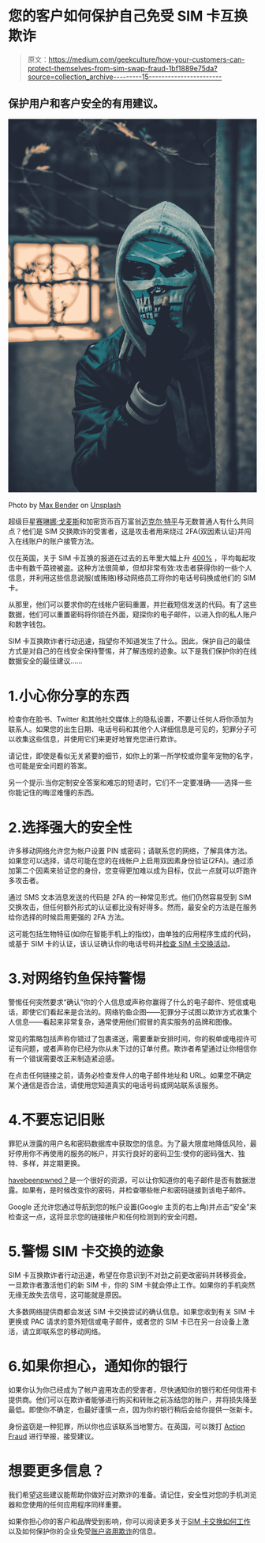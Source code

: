 # 您的客户如何保护自己免受 SIM 卡互换欺诈

> 原文：<https://medium.com/geekculture/how-your-customers-can-protect-themselves-from-sim-swap-fraud-1bf1889e75da?source=collection_archive---------15----------------------->

## 保护用户和客户安全的有用建议。

![](img/23b05c5552c77b818553f29922f1273f.png)

Photo by [Max Bender](https://unsplash.com/@maxwbender?utm_source=unsplash&utm_medium=referral&utm_content=creditCopyText) on [Unsplash](https://unsplash.com/s/photos/hiding?utm_source=unsplash&utm_medium=referral&utm_content=creditCopyText)

超级巨星[赛琳娜·戈麦斯](https://www.buzzfeed.com/christianzamora/selena-gomez-and-the-hack)和加密货币百万富翁[迈克尔·特平](https://www.bloomberg.com/news/articles/2020-05-07/teen-hacker-and-evil-geniuses-accused-of-24-million-theft)与无数普通人有什么共同点？他们是 SIM 交换欺诈的受害者，这是攻击者用来绕过 2FA(双因素认证)并闯入在线账户的账户接管方法。

仅在英国，关于 SIM 卡互换的报道在过去的五年里大幅上升 [400%](https://www.theguardian.com/money/2020/sep/13/sim-swap-is-on-the-rise-how-can-you-stop-it-happening-to-you) ，平均每起攻击中有数千英镑被盗。这种方法很简单，但却非常有效:攻击者获得你的一些个人信息，并利用这些信息说服(或贿赂)移动网络员工将你的电话号码换成他们的 SIM 卡。

从那里，他们可以要求你的在线帐户密码重置，并拦截短信发送的代码。有了这些数据，他们可以重置密码将你锁在外面，窥探你的电子邮件，以进入你的私人账户和数字钱包。

SIM 卡互换欺诈者行动迅速，指望你不知道发生了什么。因此，保护自己的最佳方式是对自己的在线安全保持警惕，并了解违规的迹象。以下是我们保护你的在线数据安全的最佳建议……**‍**

# 1.小心你分享的东西

检查你在脸书、Twitter 和其他社交媒体上的隐私设置，不要让任何人将你添加为联系人。如果您的出生日期、电话号码和其他个人详细信息是可见的，犯罪分子可以收集这些信息，并使用它们来更好地冒充您进行欺诈。

请记住，即使是看似无关紧要的细节，如你上的第一所学校或你童年宠物的名字，也可能是安全问题的答案。

另一个提示:当你定制安全答案和难忘的短语时，它们不一定要准确——选择一些你能记住的晦涩难懂的东西。

# 2.选择强大的安全性

许多移动网络允许您为帐户设置 PIN 或密码；请联系您的网络，了解具体方法。如果您可以选择，请尽可能在您的在线帐户上启用双因素身份验证(2FA)。通过添加第二个因素来验证您的身份，您变得更加难以成为目标，仅此一点就可以吓跑许多攻击者。

通过 SMS 文本消息发送的代码是 2FA 的一种常见形式。他们仍然容易受到 SIM 交换攻击，但任何额外形式的认证都比没有好得多。然而，最安全的方法是在服务给你选择的时候启用更强的 2FA 方法。

这可能包括生物特征(如你在智能手机上的指纹)，由单独的应用程序生成的代码，或基于 SIM 卡的认证，该认证确认你的电话号码并[检查 SIM 卡交换活动](https://tru.id/products/strong-subscribercheck)。

# ‍3.对网络钓鱼保持警惕

警惕任何突然要求“确认”你的个人信息或声称你赢得了什么的电子邮件、短信或电话，即使它们看起来是合法的。网络钓鱼企图——犯罪分子试图以欺诈方式收集个人信息——看起来非常复杂，通常使用他们假冒的真实服务的品牌和图像。

常见的策略包括声称你错过了包裹递送，需要重新安排时间，你的税单或电视许可证有问题，或者声称你已经为你从未下过的订单付费。欺诈者希望通过让你相信你有一个错误需要改正来制造紧迫感。

在点击任何链接之前，请务必检查发件人的电子邮件地址和 URL。如果您不确定某个通信是否合法，请使用您知道真实的电话号码或网站联系该服务。

# 4.不要忘记旧账

罪犯从泄露的用户名和密码数据库中获取您的信息。为了最大限度地降低风险，最好停用你不再使用的服务的帐户，并实行良好的密码卫生:使你的密码强大、独特、多样，并定期更换。

[havebeenpwned？](https://haveibeenpwned.com/)是一个很好的资源，可以让你知道你的电子邮件是否有数据泄露。如果有，是时候改变你的密码，并检查哪些帐户和密码链接到该电子邮件。

Google 还允许您通过导航到您的帐户设置(Google 主页的右上角)并点击“安全”来检查这一点，这将显示您的链接帐户和任何检测到的安全问题。

# 5.警惕 SIM 卡交换的迹象

SIM 卡互换欺诈者行动迅速，希望在你意识到不对劲之前更改密码并转移资金。一旦欺诈者激活他们的新 SIM 卡，你的 SIM 卡就会停止工作。如果你的手机突然无缘无故失去信号，这可能就是原因。

大多数网络提供商都会发送 SIM 卡交换尝试的确认信息。如果您收到有关 SIM 卡更换或 PAC 请求的意外短信或电子邮件，或者您的 SIM 卡已在另一台设备上激活，请立即联系您的移动网络。

# 6.如果你担心，通知你的银行

如果你认为你已经成为了帐户盗用攻击的受害者，尽快通知你的银行和任何信用卡提供商。他们可以在欺诈者能够进行购买和转账之前冻结您的账户，并将损失降至最低。即使你不确定，也最好谨慎一点，因为你的银行稍后会给你提供一张新卡。

身份盗窃是一种犯罪，所以你也应该联系当地警方。在英国，可以拨打 [Action Fraud](https://www.actionfraud.police.uk/) 进行举报，接受建议。

# 想要更多信息？

我们希望这些建议能帮助你做好应对欺诈的准备。请记住，安全性对您的手机浏览器和您使用的任何应用程序同样重要。

如果你担心你的客户和品牌受到影响，你可以阅读更多关于[SIM 卡交换如何工作](https://tru.id/blog/what-is-sim-swap-prevent-account-takeover)以及如何保护你的企业免受[账户盗用欺诈](https://tru.id/use-cases/ato-prevention)的信息。